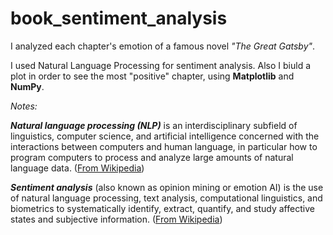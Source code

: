 # book_sentiment_analysis


I analyzed each chapter's emotion of a famous novel *"The Great Gatsby"*.


I used Natural Language Processing for sentiment analysis. Also I biuld a plot in order to see the most "positive" chapter, using **Matplotlib** and **NumPy**.


*Notes:*

**_Natural language processing (NLP)_** is an interdisciplinary subfield of linguistics, computer science, and artificial intelligence concerned with the interactions between computers and human language, in particular how to program computers to process and analyze large amounts of natural language data. 
(<a href = "https://en.wikipedia.org/wiki/Natural_language_processing#:~:text=Natural%20language%20processing%20(NLP)%20is%20an%20interdisciplinary%20subfield%20of%20linguistics%2C%20computer%20science%2C%20and%20artificial%20intelligence%20concerned%20with%20the%20interactions%20between%20computers%20and%20human%20language%2C%20in%20particular%20how%20to%20program%20computers%20to%20process%20and%20analyze%20large%20amounts%20of%20natural%20language%20data.">From Wikipedia</a>)


**_Sentiment analysis_** (also known as opinion mining or emotion AI) is the use of natural language processing, text analysis, computational linguistics, and biometrics to systematically identify, extract, quantify, and study affective states and subjective information. 
(<a href="https://en.wikipedia.org/wiki/Sentiment_analysis#:~:text=Sentiment%20analysis%20(also%20known%20as%20opinion%20mining%20or%20emotion%20AI)%20is%20the%20use%20of%20natural%20language%20processing%2C%20text%20analysis%2C%20computational%20linguistics%2C%20and%20biometrics%20to%20systematically%20identify%2C%20extract%2C%20quantify%2C%20and%20study%20affective%20states%20and%20subjective%20information.">From Wikipedia</a>)






